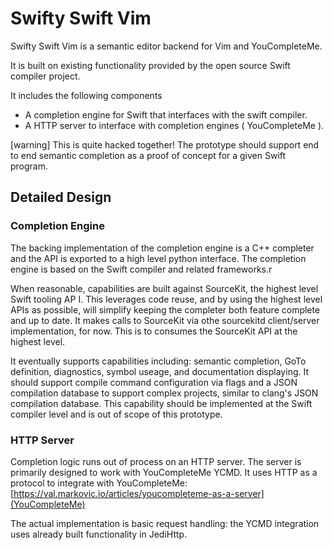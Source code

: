 # Swifty Swift Vim

Swifty Swift Vim is a semantic editor backend for Vim and YouCompleteMe.

It is built on existing functionality provided by the open source Swift compiler
project.

It includes the following components

- A completion engine for Swift that interfaces with the swift compiler.
- A HTTP server to interface with completion engines ( YouCompleteMe ).

[warning] This is quite hacked together! The prototype should support end to end
semantic completion as a proof of concept for a given Swift program.

## Detailed Design

### Completion Engine

The backing implementation of the completion engine is a C++ completer and the
API is exported to a high level python interface. The completion engine is based
on the Swift compiler and related frameworks.r

When reasonable, capabilities are built against SourceKit, the highest level
Swift tooling AP I. This leverages code reuse, and by using the highest level
APIs as possible, will simplify keeping the completer both feature complete and
up to date. It makes calls to SourceKit via othe sourcekitd client/server
implementation, for now. This is to consumes the SourceKit API at the highest
level.

It eventually supports capabilities including: semantic completion, GoTo
definition, diagnostics, symbol useage, and documentation displaying. It should
support compile command configuration via flags and a JSON compilation database
to support complex projects, similar to clang's JSON compilation database. This
capability should be implemented at the Swift compiler level and is out of scope
of this prototype.

### HTTP Server

Completion logic runs out of process on an HTTP server. The server is primarily
designed to work with YouCompleteMe YCMD. It uses HTTP as a protocol to
integrate with YouCompleteMe:
[https://val.markovic.io/articles/youcompleteme-as-a-server](YouCompleteMe)

The actual implementation is basic request handling: the YCMD integration uses
already built functionality in JediHttp.

